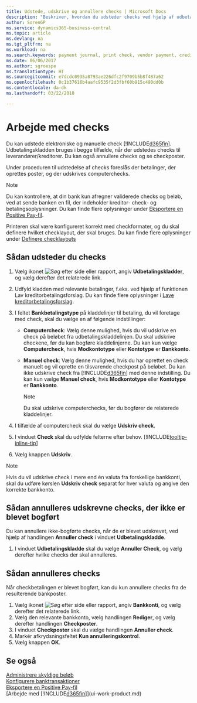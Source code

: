 ```yaml
---
title: Udstede, udskrive og annullere checks | Microsoft Docs
description: "Beskriver, hvordan du udsteder checks ved hjælp af udbetalingskladden, udskriver checks og annullerer eller får vist checkposter i Business Central."
author: SorenGP
ms.service: dynamics365-business-central
ms.topic: article
ms.devlang: na
ms.tgt_pltfrm: na
ms.workload: na
ms.search.keywords: payment journal, print check, vendor payment, creditor, debt, balance due, AP
ms.date: 06/06/2017
ms.author: sgroespe
ms.translationtype: HT
ms.sourcegitcommit: e7dcdc0935a8793ae226dfc2f9709b5b8f487a62
ms.openlocfilehash: 0c1b37616b4aafc9535f2d3fbf60b915c490dd0b
ms.contentlocale: da-dk
ms.lasthandoff: 03/22/2018

---
```

# <a name="work-with-checks"></a>Arbejde med checks
Du kan udstede elektroniske og manuelle check [!INCLUDE[d365fin](includes/d365fin_md.md)]. Udbetalingskladden bruges i begge tilfælde, når der udstedes checks til leverandører/kreditorer. Du kan også annullere checks og se checkposter.

Under proceduren til udstedelse af checks foreslås der betalinger, der oprettes poster, og der udskrives computerchecks.

> [!NOTE]  
>   Du kan kontrollere, at din bank kun afregner validerede checks og beløb, ved at sende banken en fil, der indeholder kreditor- check- og betalingsoplysninger. Du kan finde flere oplysninger under [Eksportere en Positive Pay-fil](finance-how-positive-pay.md).

Printeren skal være konfigureret korrekt med checkformater, og du skal definere hvilket checklayout, der skal bruges. Du kan finde flere oplysninger under [Definere checklayouts](finance-how-define-check-layouts.md)

## <a name="to-issue-checks"></a>Sådan udsteder du checks
1. Vælg ikonet ![Søg efter side eller rapport](media/ui-search/search_small.png "Ikonet Søg efter side eller rapport"), angiv **Udbetalingskladder**, og vælg derefter det relaterede link.
2. Udfyld kladden med relevante betalinger, f.eks. ved hjælp af funktionen Lav kreditorbetalingsforslag. Du kan finde flere oplysninger i [Lave kreditorbetalingsforslag](payables-how-suggest-vendor-payments.md).
3. I feltet **Bankbetalingstype** på kladdelinjer til betaling, du vil foretage med check, skal du vælge en af følgende indstillinger:

   * **Computercheck**: Vælg denne mulighed, hvis du vil udskrive en check på beløbet fra udbetalingskladdelinjen. Du skal udskrive checkene, før du kan bogføre kladdelinjerne. Du kan kun vælge **Computercheck**, hvis **Modkontotype** eller **Kontotype** er **Bankkonto**.
   * **Manuel check**: Vælg denne mulighed, hvis du har oprettet en check manuelt og vil oprette en tilsvarende checkpost på beløbet. Du kan ikke udskrive check fra [!INCLUDE[d365fin](includes/d365fin_md.md)] med denne indstilling. Du kan kun vælge **Manuel check**, hvis **Modkontotype** eller **Kontotype** er **Bankkonto**.

     > [!NOTE]  
     >   Du skal udskrive computerchecks, før du bogfører de relaterede kladdelinjer.
4. I tilfælde af computercheck skal du vælge **Udskriv check**.
5. I vinduet **Check** skal du udfylde felterne efter behov. [!INCLUDE[tooltip-inline-tip](includes/tooltip-inline-tip_md.md)]
6. Vælg knappen **Udskriv**.

> [!NOTE]  
>   Hvis du vil udskrive check i mere end én valuta fra forskellige bankkonti, skal du udføre kørslen **Udskriv check** separat for hver valuta og angive den korrekte bankkonto.

## <a name="to-cancel-printed-checks-that-are-not-posted"></a>Sådan annulleres udskrevne checks, der ikke er blevet bogført
Du kan annullere ikke-bogførte checks, når de er blevet udskrevet, ved hjælp af handlingen **Annuller check** i vinduet **Udbetalingskladde**.

1. I vinduet **Udbetalingskladde** skal du vælge **Annuller Check**, og vælg derefter hvilke checks der skal annulleres.

## <a name="to-void-checks"></a>Sådan annulleres checks
Når checkbetalingen er blevet bogført, kan du kun annullere checks fra de resulterende bankposter.

1. Vælg ikonet ![Søg efter side eller rapport](media/ui-search/search_small.png "Ikonet Søg efter side eller rapport"), angiv **Bankkonti**, og vælg derefter det relaterede link.
2. Vælg den relevante bankkonto, vælg handlingen **Rediger**, og vælg derefter handlingen **Checkposter**.
3. I vinduet **Checkposter** skal du vælge handlingen **Annuller check**.
4. Markér afkrydsningsfeltet **Kun annulleringskontrol**.
5. Vælg knappen **OK**.

## <a name="see-also"></a>Se også
[Administrere skyldige beløb](payables-manage-payables.md)  
[Konfigurere banktransaktioner](bank-setup-banking.md)  
[Eksportere en Positive Pay-fil](finance-how-positive-pay.md)  
[Arbejde med [!INCLUDE[d365fin](includes/d365fin_md.md)]](ui-work-product.md)  

